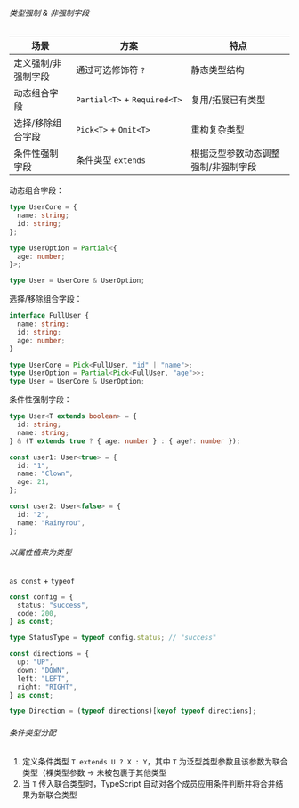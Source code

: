 ###### 类型强制 & 非强制字段

| 场景         | 方案                           | 特点                 |
| ---------- | ---------------------------- | ------------------ |
| 定义强制/非强制字段 | 通过可选修饰符 `?`                  | 静态类型结构             |
| 动态组合字段     | `Partial<T>` + `Required<T>` | 复用/拓展已有类型          |
| 选择/移除组合字段  | `Pick<T>` + `Omit<T>`        | 重构复杂类型             |
| 条件性强制字段    | 条件类型 `extends`               | 根据泛型参数动态调整强制/非强制字段 |

动态组合字段：

```ts
type UserCore = {
  name: string;
  id: string;
};

type UserOption = Partial<{
  age: number;
}>;

type User = UserCore & UserOption;
```

选择/移除组合字段：

```ts
interface FullUser {
  name: string;
  id: string;
  age: number;
}

type UserCore = Pick<FullUser, "id" | "name">;
type UserOption = Partial<Pick<FullUser, "age">>;
type User = UserCore & UserOption;
```

条件性强制字段：

```ts
type User<T extends boolean> = {
  id: string;
  name: string;
} & (T extends true ? { age: number } : { age?: number });

const user1: User<true> = {
  id: "1",
  name: "Clown",
  age: 21,
};

const user2: User<false> = {
  id: "2",
  name: "Rainyrou",
};
```

###### 以属性值来为类型

`as const` + `typeof`

```ts
const config = {
  status: "success",
  code: 200,
} as const;

type StatusType = typeof config.status; // "success"
```

```ts
const directions = {
  up: "UP",
  down: "DOWN",
  left: "LEFT",
  right: "RIGHT",
} as const;

type Direction = (typeof directions)[keyof typeof directions];
```

###### 条件类型分配

1. 定义条件类型 `T extends U ? X : Y`，其中 `T` 为泛型类型参数且该参数为联合类型（裸类型参数 -> 未被包裹于其他类型
2. 当 `T` 传入联合类型时，TypeScript 自动对各个成员应用条件判断并将合并结果为新联合类型